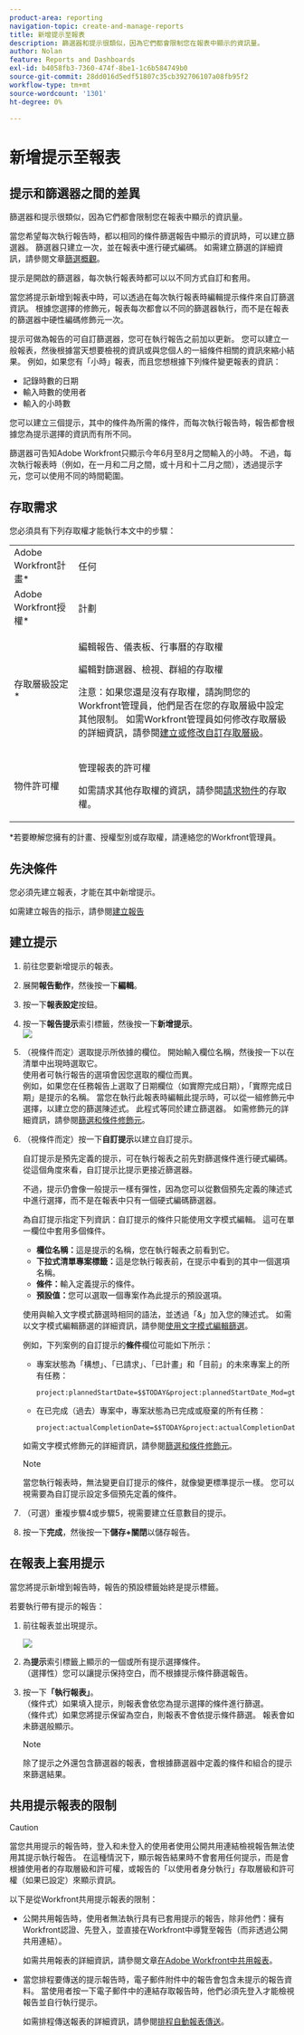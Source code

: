 ```yaml
---
product-area: reporting
navigation-topic: create-and-manage-reports
title: 新增提示至報表
description: 篩選器和提示很類似，因為它們都會限制您在報表中顯示的資訊量。
author: Nolan
feature: Reports and Dashboards
exl-id: b4058fb3-7360-474f-8be1-1c6b584749b0
source-git-commit: 28dd016d5edf51807c35cb392706107a08fb95f2
workflow-type: tm+mt
source-wordcount: '1301'
ht-degree: 0%

---
```


# 新增提示至報表

## 提示和篩選器之間的差異

篩選器和提示很類似，因為它們都會限制您在報表中顯示的資訊量。

當您希望每次執行報告時，都以相同的條件篩選報告中顯示的資訊時，可以建立篩選器。 篩選器只建立一次，並在報表中進行硬式編碼。 如需建立篩選的詳細資訊，請參閱文章[篩選概觀](../../../reports-and-dashboards/reports/reporting-elements/filters-overview.md)。

提示是開啟的篩選器，每次執行報表時都可以以不同方式自訂和套用。

當您將提示新增到報表中時，可以透過在每次執行報表時編輯提示條件來自訂篩選資訊。 根據您選擇的修飾元，報表每次都會以不同的篩選器執行，而不是在報表的篩選器中硬性編碼修飾元一次。

提示可做為報告的可自訂篩選器，您可在執行報告之前加以更新。 您可以建立一般報表，然後根據當天想要檢視的資訊或與您個人的一組條件相關的資訊來縮小結果。 例如，如果您有「小時」報表，而且您想根據下列條件變更報表的資訊：

* 記錄時數的日期
* 輸入時數的使用者
* 輸入的小時數

您可以建立三個提示，其中的條件為所需的條件，而每次執行報告時，報告都會根據您為提示選擇的資訊而有所不同。

篩選器可告知Adobe Workfront只顯示今年6月至8月之間輸入的小時。 不過，每次執行報表時（例如，在一月和二月之間，或十月和十二月之間），透過提示字元，您可以使用不同的時間範圍。

## 存取需求

您必須具有下列存取權才能執行本文中的步驟：

<table style="table-layout:auto"> 
 <col> 
 <col> 
 <tbody> 
  <tr> 
   <td role="rowheader">Adobe Workfront計畫*</td> 
   <td> <p>任何</p> </td> 
  </tr> 
  <tr> 
   <td role="rowheader">Adobe Workfront授權*</td> 
   <td> <p>計劃 </p> </td> 
  </tr> 
  <tr> 
   <td role="rowheader">存取層級設定*</td> 
   <td> <p>編輯報告、儀表板、行事曆的存取權</p> <p>編輯對篩選器、檢視、群組的存取權</p> <p>注意：如果您還是沒有存取權，請詢問您的Workfront管理員，他們是否在您的存取層級中設定其他限制。 如需Workfront管理員如何修改存取層級的詳細資訊，請參閱<a href="../../../administration-and-setup/add-users/configure-and-grant-access/create-modify-access-levels.md" class="MCXref xref">建立或修改自訂存取層級</a>。</p> </td> 
  </tr> 
  <tr> 
   <td role="rowheader">物件許可權</td> 
   <td> <p>管理報表的許可權</p> <p>如需請求其他存取權的資訊，請參閱<a href="../../../workfront-basics/grant-and-request-access-to-objects/request-access.md" class="MCXref xref">請求物件</a>的存取權。</p> </td> 
  </tr> 
 </tbody> 
</table>

&#42;若要瞭解您擁有的計畫、授權型別或存取權，請連絡您的Workfront管理員。

## 先決條件

您必須先建立報表，才能在其中新增提示。

如需建立報告的指示，請參閱[建立報告](../../../reports-and-dashboards/reports/creating-and-managing-reports/create-report.md)

## 建立提示

1. 前往您要新增提示的報表。
1. 展開&#x200B;**報告動作**，然後按一下&#x200B;**編輯**。

1. 按一下&#x200B;**報表設定**&#x200B;按鈕。
1. 按一下&#x200B;**報告提示**&#x200B;索引標籤，然後按一下&#x200B;**新增提示**。\
   ![](assets/create-report-prompt-tab.png)

1. （視條件而定）選取提示所依據的欄位。 開始輸入欄位名稱，然後按一下以在清單中出現時選取它。\
   使用者可執行報告的選項會因您選取的欄位而異。\
   例如，如果您在任務報告上選取了日期欄位（如實際完成日期），「實際完成日期」是提示的名稱。 當您在執行此報表時編輯此提示時，可以從一組修飾元中選擇，以建立您的篩選陳述式。 此程式等同於建立篩選器。 如需修飾元的詳細資訊，請參閱[篩選和條件修飾元](../../../reports-and-dashboards/reports/reporting-elements/filter-condition-modifiers.md)。

1. （視條件而定）按一下&#x200B;**自訂提示**&#x200B;以建立自訂提示。

   自訂提示是預先定義的提示，可在執行報表之前先對篩選條件進行硬式編碼。 從這個角度來看，自訂提示比提示更接近篩選器。

   不過，提示仍會像一般提示一樣有彈性，因為您可以從數個預先定義的陳述式中進行選擇，而不是在報表中只有一個硬式編碼篩選器。

   為自訂提示指定下列資訊：自訂提示的條件只能使用文字模式編輯。 這可在單一欄位中套用多個條件。

   * **欄位名稱：**&#x200B;這是提示的名稱，您在執行報表之前看到它。
   * **下拉式清單專案標籤：**&#x200B;這是您執行報表前，在提示中看到的其中一個選項名稱。
   * **條件：**&#x200B;輸入定義提示的條件。
   * **預設值：**&#x200B;您可以選取一個專案作為此提示的預設選項。

   使用與輸入文字模式篩選時相同的語法，並透過「&amp;」加入您的陳述式。 如需以文字模式編輯篩選的詳細資訊，請參閱[使用文字模式編輯篩選](../../../reports-and-dashboards/reports/text-mode/edit-text-mode-in-filter.md)。

   例如，下列案例的自訂提示的&#x200B;**條件**&#x200B;欄位可能如下所示：

   * 專案狀態為「構想」、「已請求」、「已計畫」和「目前」的未來專案上的所有任務：

     ```
     project:plannedStartDate=$$TODAY&project:plannedStartDate_Mod=gte&project:status=IDA,REQ,PLN,CUR&project:status_Mod=in
     ```

   * 在已完成（過去）專案中，專案狀態為已完成或廢棄的所有任務：

     ```
     project:actualCompletionDate=$$TODAY&project:actualCompletionDate_Mod=lte&project:status=CPL,DED&project:status_Mod=in
     ```

   如需文字模式修飾元的詳細資訊，請參閱[篩選和條件修飾元](../../../reports-and-dashboards/reports/reporting-elements/filter-condition-modifiers.md)。

   >[!NOTE]
   >
   >當您執行報表時，無法變更自訂提示的條件，就像變更標準提示一樣。 您可以視需要為自訂提示設定多個預先定義的條件。

1. （可選）重複步驟4或步驟5，視需要建立任意數目的提示。
1. 按一下&#x200B;**完成**，然後按一下&#x200B;**儲存+關閉**&#x200B;以儲存報告。

## 在報表上套用提示

當您將提示新增到報告時，報告的預設標籤始終是提示標籤。

若要執行帶有提示的報告：

1. 前往報表並出現提示。

   ![](assets/run-report-prompts.png)

1. 為&#x200B;**提示**&#x200B;索引標籤上顯示的一個或所有提示選擇條件。\
   （選擇性）您可以讓提示保持空白，而不根據提示條件篩選報告。

1. 按一下&#x200B;**「執行報表」**。\
   （條件式）如果填入提示，則報表會依您為提示選擇的條件進行篩選。\
   （條件式）如果您將提示保留為空白，則報表不會依提示條件篩選。 報表會如未篩選般顯示。

   >[!NOTE]
   >
   >除了提示之外還包含篩選器的報表，會根據篩選器中定義的條件和組合的提示來篩選結果。

## 共用提示報表的限制

>[!CAUTION]
>
>當您共用提示的報告時，登入和未登入的使用者使用公開共用連結檢視報告無法使用其提示執行報告。 在這種情況下，顯示報告結果時不會套用任何提示，而是會根據使用者的存取層級和許可權，或報告的「以使用者身分執行」存取層級和許可權（如果已設定）來顯示資訊。

以下是從Workfront共用提示報表的限制：

* 公開共用報告時，使用者無法執行具有已套用提示的報告，除非他們：擁有Workfront認證、先登入，並直接在Workfront中導覽至報告（而非透過公開共用連結）。

  如需共用報表的詳細資訊，請參閱文章[在Adobe Workfront中共用報表](../../../reports-and-dashboards/reports/creating-and-managing-reports/share-report.md)。

* 當您排程要傳送的提示報告時，電子郵件附件中的報告會包含未提示的報告資料。 當使用者按一下電子郵件中的連結存取報告時，他們必須先登入才能檢視報告並自行執行提示。

  如需排程傳送報表的詳細資訊，請參閱[排程自動報表傳送](../../../reports-and-dashboards/reports/creating-and-managing-reports/set-up-automatic-report-delivery.md)。
